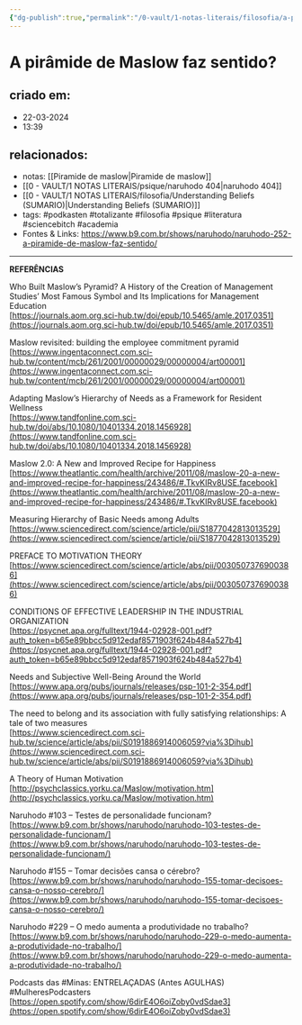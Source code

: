 ```yaml
---
{"dg-publish":true,"permalink":"/0-vault/1-notas-literais/filosofia/a-piramide-de-maslow-faz-sentido-naruhodo-252/","tags":["podkasten","totalizante","filosofia","psique","literatura","sciencebitch","academia",103,155,229,{"Minas":null},"MulheresPodcasters"],"dgHomeLink":true,"dgShowLocalGraph":true,"dgShowFileTree":true,"dgEnableSearch":true,"noteIcon":""}
---
```


# A pirâmide de Maslow faz sentido?

## criado em: 
- 22-03-2024
- 13:39
## relacionados:
- notas: [[Piramide de maslow\|Piramide de maslow]]
- [[0 - VAULT/1 NOTAS LITERAIS/psique/naruhodo 404\|naruhodo 404]]
- [[0 - VAULT/1 NOTAS LITERAIS/filosofia/Understanding Beliefs (SUMARIO)\|Understanding Beliefs (SUMARIO)]]
- tags: #podkasten #totalizante #filosofia #psique #literatura #sciencebitch #academia
- Fontes & Links: https://www.b9.com.br/shows/naruhodo/naruhodo-252-a-piramide-de-maslow-faz-sentido/
---
**REFERÊNCIAS**

Who Built Maslow’s Pyramid? A History of the Creation of Management Studies’ Most Famous Symbol and Its Implications for Management Education  
[https://journals.aom.org.sci-hub.tw/doi/epub/10.5465/amle.2017.0351](https://journals.aom.org.sci-hub.tw/doi/epub/10.5465/amle.2017.0351)

Maslow revisited: building the employee commitment pyramid  
[https://www.ingentaconnect.com.sci-hub.tw/content/mcb/261/2001/00000029/00000004/art00001](https://www.ingentaconnect.com.sci-hub.tw/content/mcb/261/2001/00000029/00000004/art00001)

Adapting Maslow’s Hierarchy of Needs as a Framework for Resident Wellness  
[https://www.tandfonline.com.sci-hub.tw/doi/abs/10.1080/10401334.2018.1456928](https://www.tandfonline.com.sci-hub.tw/doi/abs/10.1080/10401334.2018.1456928)

Maslow 2.0: A New and Improved Recipe for Happiness  
[https://www.theatlantic.com/health/archive/2011/08/maslow-20-a-new-and-improved-recipe-for-happiness/243486/#.TkvKIRv8USE.facebook](https://www.theatlantic.com/health/archive/2011/08/maslow-20-a-new-and-improved-recipe-for-happiness/243486/#.TkvKIRv8USE.facebook)

Measuring Hierarchy of Basic Needs among Adults  
[https://www.sciencedirect.com/science/article/pii/S1877042813013529](https://www.sciencedirect.com/science/article/pii/S1877042813013529)

PREFACE TO MOTIVATION THEORY  
[https://www.sciencedirect.com/science/article/abs/pii/0030507376900386](https://www.sciencedirect.com/science/article/abs/pii/0030507376900386)

CONDITIONS OF EFFECTIVE LEADERSHIP IN THE INDUSTRIAL ORGANIZATION  
[https://psycnet.apa.org/fulltext/1944-02928-001.pdf?auth_token=b65e89bbcc5d912edaf8571903f624b484a527b4](https://psycnet.apa.org/fulltext/1944-02928-001.pdf?auth_token=b65e89bbcc5d912edaf8571903f624b484a527b4)

Needs and Subjective Well-Being Around the World  
[https://www.apa.org/pubs/journals/releases/psp-101-2-354.pdf](https://www.apa.org/pubs/journals/releases/psp-101-2-354.pdf)

The need to belong and its association with fully satisfying relationships: A tale of two measures  
[https://www.sciencedirect.com.sci-hub.tw/science/article/abs/pii/S0191886914006059?via%3Dihub](https://www.sciencedirect.com.sci-hub.tw/science/article/abs/pii/S0191886914006059?via%3Dihub)

A Theory of Human Motivation  
[http://psychclassics.yorku.ca/Maslow/motivation.htm](http://psychclassics.yorku.ca/Maslow/motivation.htm)

Naruhodo #103 – Testes de personalidade funcionam?  
[https://www.b9.com.br/shows/naruhodo/naruhodo-103-testes-de-personalidade-funcionam/](https://www.b9.com.br/shows/naruhodo/naruhodo-103-testes-de-personalidade-funcionam/)

Naruhodo #155 – Tomar decisões cansa o cérebro?  
[https://www.b9.com.br/shows/naruhodo/naruhodo-155-tomar-decisoes-cansa-o-nosso-cerebro/](https://www.b9.com.br/shows/naruhodo/naruhodo-155-tomar-decisoes-cansa-o-nosso-cerebro/)

Naruhodo #229 – O medo aumenta a produtividade no trabalho?  
[https://www.b9.com.br/shows/naruhodo/naruhodo-229-o-medo-aumenta-a-produtividade-no-trabalho/](https://www.b9.com.br/shows/naruhodo/naruhodo-229-o-medo-aumenta-a-produtividade-no-trabalho/)

Podcasts das #Minas: ENTRELAÇADAS (Antes AGULHAS)  
#MulheresPodcasters  
[https://open.spotify.com/show/6dirE4O6oiZoby0vdSdae3](https://open.spotify.com/show/6dirE4O6oiZoby0vdSdae3)
